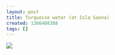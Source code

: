 ```yaml
---
layout: post
title: Turquoise water (at Isla Saona)
created: 1366408388
tags: []
---
```

![](http://24.media.tumblr.com/403c01d4feef71b82b63860ab886fc75/tumblr_mlivgjTavX1rsr8w3o1_500.jpg)


